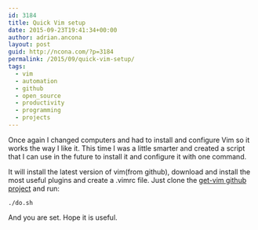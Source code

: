 ```yaml
---
id: 3184
title: Quick Vim setup
date: 2015-09-23T19:41:34+00:00
author: adrian.ancona
layout: post
guid: http://ncona.com/?p=3184
permalink: /2015/09/quick-vim-setup/
tags:
  - vim
  - automation
  - github
  - open_source
  - productivity
  - programming
  - projects
---
```

Once again I changed computers and had to install and configure Vim so it works the way I like it. This time I was a little smarter and created a script that I can use in the future to install it and configure it with one command.

It will install the latest version of vim(from github), download and install the most useful plugins and create a .vimrc file. Just clone the [get-vim github project](https://github.com/soonick/get-vim) and run:

```
./do.sh
```

And you are set. Hope it is useful.

<!--more-->
